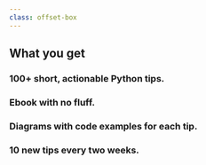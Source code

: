 ```yaml
---
class: offset-box
---
```


## What you get

### 100+ short, actionable Python tips.

### Ebook with no fluff.

### Diagrams with code examples for each tip.

### 10 new tips every two weeks.
